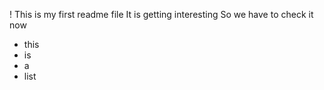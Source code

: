 ! This is my first readme file
It is getting interesting
So we have to check it now
- this
- is
- a
- list
